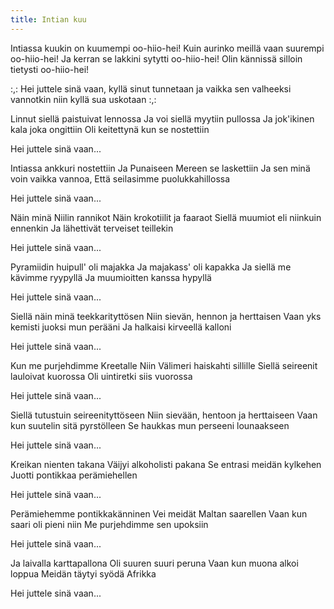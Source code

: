 ```yaml
---
title: Intian kuu
---
```


Intiassa kuukin on kuumempi
oo-hiio-hei!
Kuin aurinko meillä vaan suurempi
oo-hiio-hei!
Ja kerran se lakkini sytytti
oo-hiio-hei!
Olin kännissä silloin tietysti
oo-hiio-hei!

:,: Hei juttele sinä vaan,
kyllä sinut tunnetaan
ja vaikka sen valheeksi vannotkin
niin kyllä sua uskotaan :,:

Linnut siellä paistuivat lennossa
Ja voi siellä myytiin pullossa
Ja jok'ikinen kala joka ongittiin
Oli keitettynä kun se nostettiin

Hei juttele sinä vaan...

Intiassa ankkuri nostettiin
Ja Punaiseen Mereen se laskettiin
Ja sen minä voin vaikka vannoa,
Että seilasimme puolukkahillossa

Hei juttele sinä vaan...

Näin minä Niilin rannikot
Näin krokotiilit ja faaraot
Siellä muumiot eli niinkuin ennenkin
Ja lähettivät terveiset teillekin

Hei juttele sinä vaan...

Pyramiidin huipull' oli majakka
Ja majakass' oli kapakka
Ja siellä me kävimme ryypyllä
Ja muumioitten kanssa hypyllä

Hei juttele sinä vaan...

Siellä näin minä teekkarityttösen
Niin sievän, hennon ja herttaisen
Vaan yks kemisti juoksi mun perääni
Ja halkaisi kirveellä kalloni

Hei juttele sinä vaan...

Kun me purjehdimme Kreetalle
Niin Välimeri haiskahti sillille
Siellä seireenit lauloivat kuorossa
Oli uintiretki siis vuorossa

Hei juttele sinä vaan...

Siellä tutustuin seireenityttöseen
Niin sievään, hentoon ja herttaiseen
Vaan kun suutelin sitä pyrstölleen
Se haukkas mun perseeni lounaakseen

Hei juttele sinä vaan...

Kreikan nienten takana
Väijyi alkoholisti pakana
Se entrasi meidän kylkehen
Juotti pontikkaa perämiehellen

Hei juttele sinä vaan...

Perämiehemme pontikkakänninen
Vei meidät Maltan saarellen
Vaan kun saari oli pieni niin
Me purjehdimme sen upoksiin

Hei juttele sinä vaan...

Ja laivalla karttapallona
Oli suuren suuri peruna
Vaan kun muona alkoi loppua
Meidän täytyi syödä Afrikka

Hei juttele sinä vaan...
